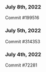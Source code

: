 ### July 8th, 2022

Commit #199516

### July 5th, 2022

Commit #314353


### July 4th, 2022

Commit #72281
